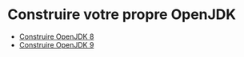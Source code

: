 # Construire votre propre OpenJDK

* [Construire OpenJDK 8](build_openjdk_8.md)
* [Construire OpenJDK 9](build_openjdk_9.md)